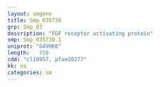 ```yaml
---
layout: smgene
title: Smp_035730
grp: Smp_03
description: "FGF receptor activating protein"
smp: Smp_035730.1
uniprot: "G4VHK6"
length:   759
cdd: "cl10957, pfam10277"
kk: ns
categories: sm
---
```

